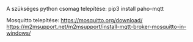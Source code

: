 A szükséges python csomag telepítése:
pip3 install paho-mqtt

Mosquitto telepítése:
https://mosquitto.org/download/
https://m2msupport.net/m2msupport/install-mqtt-broker-mosquitto-in-windows/
